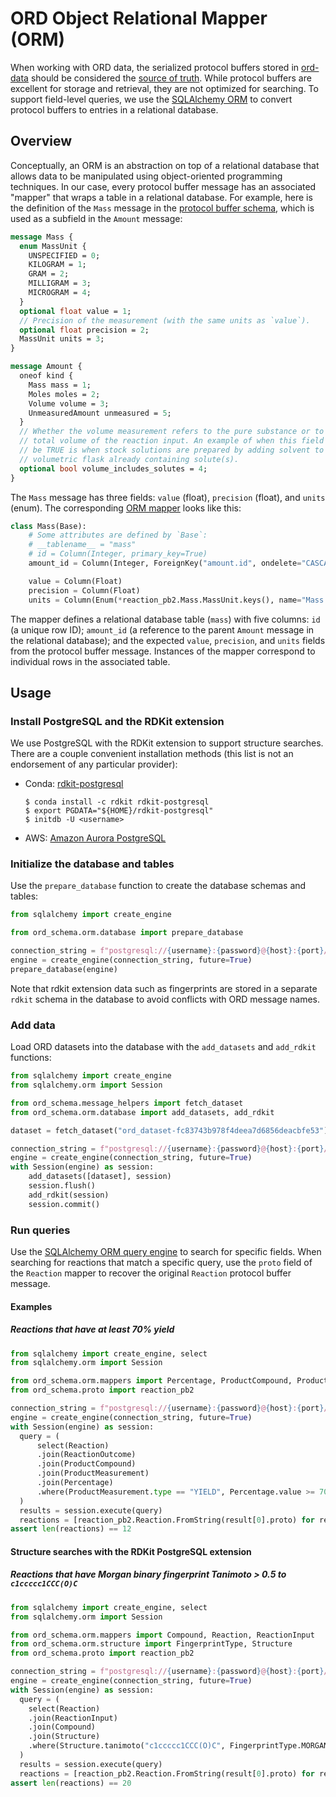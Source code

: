 # ORD Object Relational Mapper (ORM)

When working with ORD data, the serialized protocol buffers stored
in [ord-data](https://github.com/open-reaction-database/ord-data) should be considered
the [source of truth](https://en.wikipedia.org/wiki/Single_source_of_truth). While protocol buffers are excellent for
storage and retrieval, they are not optimized for searching. To support field-level queries, we use the 
[SQLAlchemy ORM](https://docs.sqlalchemy.org/en/14/orm/quickstart.html) to convert protocol buffers to entries in a 
relational database.

## Overview

Conceptually, an ORM is an abstraction on top of a relational database that allows data to be manipulated using
object-oriented programming techniques. In our case, every protocol buffer message has an associated "mapper" that wraps
a table in a relational database. For example, here is the definition of the `Mass` message in the [protocol buffer
schema](https://github.com/open-reaction-database/ord-schema/blob/main/ord_schema/proto/reaction.proto), which is 
used as a subfield in the `Amount` message:

```protobuf
message Mass {
  enum MassUnit {
    UNSPECIFIED = 0;
    KILOGRAM = 1;
    GRAM = 2;
    MILLIGRAM = 3;
    MICROGRAM = 4;
  }
  optional float value = 1;
  // Precision of the measurement (with the same units as `value`).
  optional float precision = 2;
  MassUnit units = 3;
}

message Amount {
  oneof kind {
    Mass mass = 1;
    Moles moles = 2;
    Volume volume = 3;
    UnmeasuredAmount unmeasured = 5;
  }
  // Whether the volume measurement refers to the pure substance or to the
  // total volume of the reaction input. An example of when this field should
  // be TRUE is when stock solutions are prepared by adding solvent to a
  // volumetric flask already containing solute(s).
  optional bool volume_includes_solutes = 4;
}
```

The `Mass` message has three fields: `value` (float), `precision` (float), and `units` (enum). The corresponding [ORM
mapper](https://github.com/open-reaction-database/ord-schema/blob/main/ord_schema/orm/mappers.py) looks like this:

```python
class Mass(Base):
    # Some attributes are defined by `Base`:
    # __tablename__ = "mass"
    # id = Column(Integer, primary_key=True)
    amount_id = Column(Integer, ForeignKey("amount.id", ondelete="CASCADE"), nullable=False, unique=True)

    value = Column(Float)
    precision = Column(Float)
    units = Column(Enum(*reaction_pb2.Mass.MassUnit.keys(), name="Mass.MassUnit"))
```

The mapper defines a relational database table (`mass`) with five columns: `id` (a unique row ID); `amount_id`
(a reference to the parent `Amount` message in the relational database); and the expected `value`, `precision`, and
`units` fields from the protocol buffer message. Instances of the mapper correspond to individual rows in the associated
table.

## Usage

### Install PostgreSQL and the RDKit extension

We use PostgreSQL with the RDKit extension to support structure searches. There are a couple convenient installation
methods (this list is not an endorsement of any particular provider):

* Conda: [rdkit-postgresql](https://www.rdkit.org/docs/Install.html#installing-and-using-postgresql-and-the-rdkit-postgresql-cartridge-from-a-conda-environment)
  
  ```shell
  $ conda install -c rdkit rdkit-postgresql
  $ export PGDATA="${HOME}/rdkit-postgresql"
  $ initdb -U <username>
  ```

* AWS: [Amazon Aurora PostgreSQL](https://aws.amazon.com/about-aws/whats-new/2020/09/amazon-aurora-postgresql-supports-rdkit-extension/)

### Initialize the database and tables

Use the `prepare_database` function to create the database schemas and tables:

```python
from sqlalchemy import create_engine

from ord_schema.orm.database import prepare_database

connection_string = f"postgresql://{username}:{password}@{host}:{port}/{database}"
engine = create_engine(connection_string, future=True)
prepare_database(engine)
```

Note that rdkit extension data such as fingerprints are stored in a separate `rdkit` schema in the database to avoid
conflicts with ORD message names.

### Add data

Load ORD datasets into the database with the `add_datasets` and `add_rdkit` functions:

```python
from sqlalchemy import create_engine
from sqlalchemy.orm import Session

from ord_schema.message_helpers import fetch_dataset
from ord_schema.orm.database import add_datasets, add_rdkit

dataset = fetch_dataset("ord_dataset-fc83743b978f4deea7d6856deacbfe53")

connection_string = f"postgresql://{username}:{password}@{host}:{port}/{database}"
engine = create_engine(connection_string, future=True)
with Session(engine) as session:
    add_datasets([dataset], session)
    session.flush()
    add_rdkit(session)
    session.commit()
```

### Run queries

Use the [SQLAlchemy ORM query engine](https://docs.sqlalchemy.org/en/14/orm/quickstart.html#simple-select) to search for
specific fields. When searching for reactions that match a specific query, use the `proto` field of the `Reaction` 
mapper to recover the original `Reaction` protocol buffer message. 

#### Examples

##### Reactions that have at least 70% yield

  ```python
  from sqlalchemy import create_engine, select
  from sqlalchemy.orm import Session
  
  from ord_schema.orm.mappers import Percentage, ProductCompound, ProductMeasurement, Reaction, ReactionOutcome
  from ord_schema.proto import reaction_pb2
  
  connection_string = f"postgresql://{username}:{password}@{host}:{port}/{database}"
  engine = create_engine(connection_string, future=True)
  with Session(engine) as session:
    query = (
        select(Reaction)
        .join(ReactionOutcome)
        .join(ProductCompound)
        .join(ProductMeasurement)
        .join(Percentage)
        .where(ProductMeasurement.type == "YIELD", Percentage.value >= 70)
    )
    results = session.execute(query)
    reactions = [reaction_pb2.Reaction.FromString(result[0].proto) for result in results]
  assert len(reactions) == 12
  ```

#### Structure searches with the RDKit PostgreSQL extension

##### Reactions that have Morgan binary fingerprint Tanimoto > 0.5 to `c1ccccc1CCC(O)C`

  ```python
  from sqlalchemy import create_engine, select
  from sqlalchemy.orm import Session
  
  from ord_schema.orm.mappers import Compound, Reaction, ReactionInput
  from ord_schema.orm.structure import FingerprintType, Structure
  from ord_schema.proto import reaction_pb2
  
  connection_string = f"postgresql://{username}:{password}@{host}:{port}/{database}"
  engine = create_engine(connection_string, future=True)
  with Session(engine) as session:
    query = (
      select(Reaction)
      .join(ReactionInput)
      .join(Compound)
      .join(Structure)
      .where(Structure.tanimoto("c1ccccc1CCC(O)C", FingerprintType.MORGAN_BFP) > 0.5)
    )
    results = session.execute(query)
    reactions = [reaction_pb2.Reaction.FromString(result[0].proto) for result in results]
  assert len(reactions) == 20
  ```
